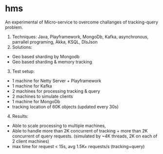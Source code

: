 # hms
An experimental of Micro-service to overcome challanges of tracking-query problem.
1. Techniques: Java, Playframework, MongoDb, Kafka, asynchronous, parrallel programing, Akka, KSQL, DlsJson
2. Solutions: 
  * Geo based sharding by Mongodb
  * Geo based sharding & memory tracking
3. Test setup:
 * 1 machine for Netty Server + Playframework
 * 1 machine for Kafka 
 * 2 machines for processing tracking & query
 * 2 machines to simulate clients
 * 1 machine for MongoDb
 * tracking location of 60K objects (updated every 30s)
4. Results: 
  * Able to scale processing to multiple machines, 
  * Able to handle more than 2K concurrent of tracking + more than 2K concurrent of query requests. 
   (simulated by ~4K threads, 2K on each of 2 client machines)
  * max time for request < 15s, avg 1.5K+ requests/s (tracking+query) 
